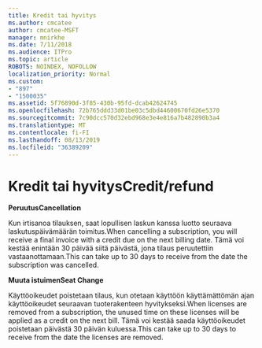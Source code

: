```yaml
---
title: Kredit tai hyvitys
ms.author: cmcatee
author: cmcatee-MSFT
manager: mnirkhe
ms.date: 7/11/2018
ms.audience: ITPro
ms.topic: article
ROBOTS: NOINDEX, NOFOLLOW
localization_priority: Normal
ms.custom:
- "897"
- "1500035"
ms.assetid: 5f76890d-3f85-430b-95fd-dcab42624745
ms.openlocfilehash: 72b765ddd33d01be03c5dbd44600670fd26e5370
ms.sourcegitcommit: 7c90dcc570d32ebd968e3e4e816a7b482890b3a4
ms.translationtype: MT
ms.contentlocale: fi-FI
ms.lasthandoff: 08/13/2019
ms.locfileid: "36389209"
---
```

# <a name="creditrefund"></a><span data-ttu-id="78edf-102">Kredit tai hyvitys</span><span class="sxs-lookup"><span data-stu-id="78edf-102">Credit/refund</span></span>

<span data-ttu-id="78edf-103">**Peruutus**</span><span class="sxs-lookup"><span data-stu-id="78edf-103">**Cancellation**</span></span>
  
<span data-ttu-id="78edf-104">Kun irtisanoa tilauksen, saat lopullisen laskun kanssa luotto seuraava laskutuspäivämäärän toimitus.</span><span class="sxs-lookup"><span data-stu-id="78edf-104">When cancelling a subscription, you will receive a final invoice with a credit due on the next billing date.</span></span> <span data-ttu-id="78edf-105">Tämä voi kestää enintään 30 päivää siitä päivästä, jona tilaus peruutettiin vastaanottamaan.</span><span class="sxs-lookup"><span data-stu-id="78edf-105">This can take up to 30 days to receive from the date the subscription was cancelled.</span></span>
  
<span data-ttu-id="78edf-106">**Muuta istuimen**</span><span class="sxs-lookup"><span data-stu-id="78edf-106">**Seat Change**</span></span>
  
<span data-ttu-id="78edf-107">Käyttöoikeudet poistetaan tilaus, kun otetaan käyttöön käyttämättömän ajan käyttöoikeudet seuraavan tuoterakenteen hyvitykseksi.</span><span class="sxs-lookup"><span data-stu-id="78edf-107">When licenses are removed from a subscription, the unused time on these licenses will be applied as a credit on the next bill.</span></span> <span data-ttu-id="78edf-108">Tämä voi kestää saada käyttöoikeudet poistetaan päivästä 30 päivän kuluessa.</span><span class="sxs-lookup"><span data-stu-id="78edf-108">This can take up to 30 days to receive from the date the licenses are removed.</span></span>